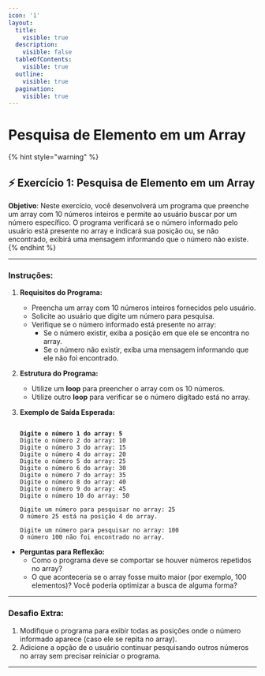 ```yaml
---
icon: '1'
layout:
  title:
    visible: true
  description:
    visible: false
  tableOfContents:
    visible: true
  outline:
    visible: true
  pagination:
    visible: true
---
```


# Pesquisa de Elemento em um Array

{% hint style="warning" %}
## ⚡️ Exercício 1:  Pesquisa de Elemento em um Array



**Objetivo**: Neste exercício, você desenvolverá um programa que preenche um array com 10 números inteiros e permite ao usuário buscar por um número específico. O programa verificará se o número informado pelo usuário está presente no array e indicará sua posição ou, se não encontrado, exibirá uma mensagem informando que o número não existe.
{% endhint %}



***



### **Instruções:**

1. **Requisitos do Programa:**
   * Preencha um array com 10 números inteiros fornecidos pelo usuário.
   * Solicite ao usuário que digite um número para pesquisa.
   * Verifique se o número informado está presente no array:
     * Se o número existir, exiba a posição em que ele se encontra no array.
     * Se o número não existir, exiba uma mensagem informando que ele não foi encontrado.
2. **Estrutura do Programa:**
   * Utilize um **loop** para preencher o array com os 10 números.
   * Utilize outro **loop** para verificar se o número digitado está no array.
3.  **Exemplo de Saída Esperada:**

    <pre data-overflow="wrap"><code><strong>
    </strong><strong>Digite o número 1 do array: 5
    </strong>Digite o número 2 do array: 10
    Digite o número 3 do array: 15
    Digite o número 4 do array: 20
    Digite o número 5 do array: 25
    Digite o número 6 do array: 30
    Digite o número 7 do array: 35
    Digite o número 8 do array: 40
    Digite o número 9 do array: 45
    Digite o número 10 do array: 50

    Digite um número para pesquisar no array: 25
    O número 25 está na posição 4 do array.
    </code></pre>

    ```textile
    Digite um número para pesquisar no array: 100
    O número 100 não foi encontrado no array.

    ```

* **Perguntas para Reflexão:**
  * Como o programa deve se comportar se houver números repetidos no array?
  * O que aconteceria se o array fosse muito maior (por exemplo, 100 elementos)? Você poderia optimizar a busca de alguma forma?

***

### **Desafio Extra:**

1. Modifique o programa para exibir todas as posições onde o número informado aparece (caso ele se repita no array).
2. Adicione a opção de o usuário continuar pesquisando outros números no array sem precisar reiniciar o programa.



***

